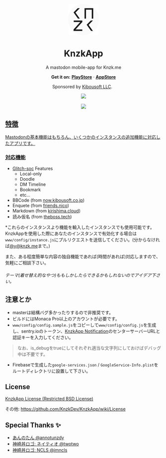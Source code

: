 <p align="center">
  <a href="https://knzkapp.yuzu.tk/">
    <img src="res/android/icon/xxxhdpi.png" alt="Knzk.me Logo" width=100>
  </a>

  <h1 align="center">KnzkApp</h1>

  <p align="center">A mastodon mobile-app for Knzk.me</p>

  <p align="center">
    <b>Get it on:</b>
    <a href="https://play.google.com/store/apps/details?id=net.knzkdev.app"><b>PlayStore</b></a>
    ·
    <a href="https://itunes.apple.com/jp/app/knzkapp/id1296825434"><b>AppStore</b></a>
  </p>

  <p align="center">
    Sponsored by <a href="http://kibousoft.co.jp/">Kibousoft LLC</a>.
  </p>

  <p align="center">
    <a href="http://makeapullrequest.com">
    <img src="https://img.shields.io/badge/PRs-welcome-brightgreen.svg?style=for-the-badge">
  </p>

  <p align="center">
    <a href="https://github.com/KnzkDev/KnzkApp/blob/master/LICENSE">
    <img src="https://img.shields.io/badge/license-knzkapp%20license-blue.svg?style=for-the-badge">
  </p>
</p>

## 特徴
Mastodonの基本機能はもちろん、いくつかのインスタンスの追加機能に対応したアプリです。

### 対応機能
- [Glitch-soc](https://github.com/glitch-soc/mastodon/) Features
  - Local-only
  - Doodle
  - DM Timeline
  - Bookmark
  - etc...
- BBCode (from [now.kibousoft.co.jp](https://now.kibousoft.co.jp/))
- Enquete (from [friends.nico](https://friends.nico/))
- Markdown (from [kirishima.cloud](https://kirishima.cloud/))
- 読み仮名 (from [theboss.tech](https://theboss.tech/))

*これらのインスタンスより機能を輸入したインスタンスでも使用可能です。KnzkAppを使用した際にあなたのインスタンスで有効化する場合は`www/config/instance.js`にプルリクエストを送信してください。(分からなければ[@y@knzk.me](https://knzk.me/@y)まで。)

また、ある程度簡単な内容の独自機能であれば(時間があれば)対応しますので、気軽にご相談下さい。

###### テーマ(着せ替え的なやつ)ももしかしたらできるかもしれないのでアイデア下さい。

## 注意とか
- masterは結構バグ多かったりするので非推奨です。
- ビルドにはMonaca Pro以上のアカウントが必要です。
- `www/config/config.sample.js`をコピーして`www/config/config.js`を生成し、sentry.ioのトークン、[KnzkApp Notification](https://github.com/yuzulabo/tusky-api)のセンターサーバーURLと認証キーを入力してください。
> なお、is_debugをtrueにしてそれぞれ適当な文字列にしておけばデバッグ中は不要です。
- Firebaseで生成した`google-services.json` / `GoogleService-Info.plist`をルートディレクトリに設置して下さい。

## License
[KnzkApp License (Restricted BSD License)](https://github.com/KnzkDev/KnzkApp/blob/master/LICENSE)

その他: https://github.com/KnzkDev/KnzkApp/wiki/License

## Special Thanks ✨
- [あんのたん @annotunzdy](https://knzk.me/@annotunzdy)
- [神崎丼ロゴ: ネイティオ @twotwo](https://knzk.me/@twotwo)
- [神崎丼ロゴ: NCLS @imncls](https://knzk.me/@imncls)
